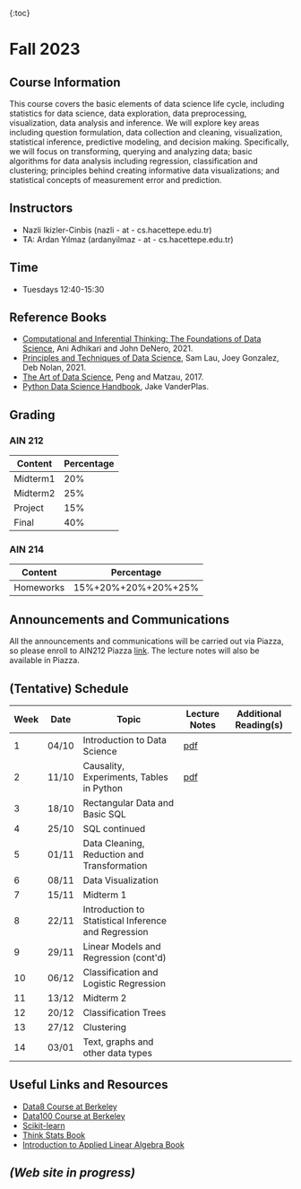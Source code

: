 {:toc}

# Fall 2023

## Course Information
This course covers the basic elements of data science life cycle, including statistics for data science, data exploration, data preprocessing, visualization, data analysis and inference. We will explore key areas including question formulation, data collection and cleaning, visualization, statistical inference, predictive modeling, and decision making. Specifically, we will focus on transforming, querying and analyzing data; basic algorithms for data analysis including regression, classification and clustering; principles behind creating informative data visualizations; and statistical concepts of measurement error and prediction.

## Instructors
- Nazli Ikizler-Cinbis (nazli - at - cs.hacettepe.edu.tr) 
- TA: Ardan Yılmaz (ardanyilmaz - at - cs.hacettepe.edu.tr)

## Time
- Tuesdays 12:40-15:30


## Reference Books
  - [Computational and Inferential Thinking: The Foundations of Data Science](https://inferentialthinking.com/chapters/intro.html), Ani Adhikari and John DeNero, 2021.
  - [Principles and Techniques of Data Science](http://www.textbook.ds100.org/intro.html), Sam Lau, Joey Gonzalez, Deb Nolan, 2021.
  - [The Art of Data Science](https://bookdown.org/rdpeng/artofdatascience/), Peng and Matzau, 2017.
  - [Python Data Science Handbook](https://jakevdp.github.io/PythonDataScienceHandbook/), Jake VanderPlas.

## Grading

### AIN 212

Content | Percentage
--------- | ----------
Midterm1  | 20%
Midterm2 | 25%
Project | 15% 
Final | 40%

### AIN 214

Content | Percentage
--------- | ----------
Homeworks  | 15%+20%+20%+20%+25%


## Announcements and Communications
All the announcements and communications will be carried out via Piazza, so please enroll to AIN212 Piazza [link](http://piazza.com/hacettepe.edu.tr/fall2023/ain212). The lecture notes will also be available in Piazza. 

## (Tentative) Schedule

Week | Date | Topic | Lecture Notes | Additional Reading(s)
---------|---------|---------- |--------------|--------------
1 | 04/10 | Introduction to Data Science | [pdf](/resources/lecture1.pdf) |
2 | 11/10 | Causality, Experiments, Tables in Python | [pdf](/resources/lecture2.pdf) | 
3 | 18/10 | Rectangular Data and Basic SQL  | | 
4 | 25/10 | SQL continued | |
5 | 01/11 | Data Cleaning, Reduction and Transformation | |
6 | 08/11 | Data Visualization | |
7 | 15/11 | Midterm 1 | |
8 | 22/11 | Introduction to Statistical Inference and Regression | |
9 | 29/11 | Linear Models and Regression (cont'd)| |
10 | 06/12 | Classification and Logistic Regression | |
11 | 13/12 | Midterm 2 | |
12 | 20/12 | Classification Trees | |
13 | 27/12 | Clustering  | |
14 | 03/01 | Text, graphs and other data types | |

 

## Useful Links and Resources
- [Data8 Course at Berkeley](http://data8.org/)
- [Data100 Course at Berkeley](https://ds100.org/)
- [Scikit-learn](https://scikit-learn.org/stable/index.html)
- [Think Stats Book](https://greenteapress.com/wp/think-stats-2e/)
- [Introduction to Applied Linear Algebra Book](http://vmls-book.stanford.edu/)

## _(Web site in progress)_
